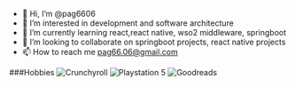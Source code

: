 - 👋 Hi, I’m @pag6606
- 👀 I’m interested in development and software architecture
- 🌱 I’m currently learning react,react native, wso2 middleware, springboot
- 💞️ I’m looking to collaborate on springboot projects, react native projects
- 📫 How to reach me  pag66.06@gmail.com

###Hobbies 
![Crunchyroll](https://img.shields.io/badge/Crunchyroll-F47521?style=for-the-badge&logo=crunchyroll&logoColor=white)
![Playstation 5](https://img.shields.io/badge/Playstation%205-003791?style=for-the-badge&logo=playstation-5&logoColor=white)
![Goodreads](https://img.shields.io/badge/Goodreads-F3F1EA?style=for-the-badge&logo=goodreads&logoColor=372213)

<!---
pag6606/pag6606 is a ✨ special ✨ repository because its `README.md` (this file) appears on your GitHub profile.
You can click the Preview link to take a look at your changes.
--->

